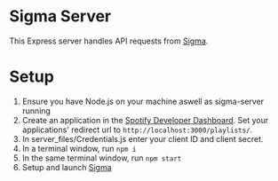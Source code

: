 # Sigma Server
This Express server handles API requests from [Sigma](https://github.com/farazsfh/sigma/).

# Setup
1. Ensure you have Node.js on your machine aswell as sigma-server running
2. Create an application in the [Spotify Developer Dashboard](https://developer.spotify.com/dashboard/login). Set your applications' redirect url to `http://localhost:3000/playlists/`.
3. In server_files/Credentials.js enter your client ID and client secret.
4. In a terminal window, run `npm i`
5. In the same terminal window, run `npm start`
6. Setup and launch [Sigma](https://github.com/farazsfh/sigma/)
